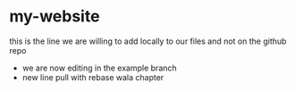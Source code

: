 # my-website
this is the line we are willing to add locally to our files and not on the github repo
* we are now editing in the example branch
* new line pull with rebase wala chapter
